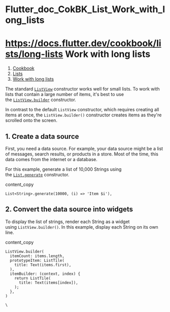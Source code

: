 # Flutter_doc_CokBK_List_Work_with_long_lists
 https://docs.flutter.dev/cookbook/lists/long-lists
Work with long lists
====================

1.  [Cookbook](https://docs.flutter.dev/cookbook)
2.  [Lists](https://docs.flutter.dev/cookbook/lists)
3.  [Work with long lists](https://docs.flutter.dev/cookbook/lists/long-lists)

The standard [`ListView`](https://api.flutter.dev/flutter/widgets/ListView-class.html) constructor works well for small lists. To work with lists that contain a large number of items, it's best to use the [`ListView.builder`](https://api.flutter.dev/flutter/widgets/ListView/ListView.builder.html) constructor.

In contrast to the default `ListView` constructor, which requires creating all items at once, the `ListView.builder()` constructor creates items as they're scrolled onto the screen.

[](https://docs.flutter.dev/cookbook/lists/long-lists#1-create-a-data-source)1\. Create a data source
-----------------------------------------------------------------------------------------------------

First, you need a data source. For example, your data source might be a list of messages, search results, or products in a store. Most of the time, this data comes from the internet or a database.

For this example, generate a list of 10,000 Strings using the [`List.generate`](https://api.flutter.dev/flutter/dart-core/List/List.generate.html) constructor.

content_copy

```
List<String>.generate(10000, (i) => 'Item $i'),
```

[](https://docs.flutter.dev/cookbook/lists/long-lists#2-convert-the-data-source-into-widgets)2\. Convert the data source into widgets
-------------------------------------------------------------------------------------------------------------------------------------

To display the list of strings, render each String as a widget using `ListView.builder()`. In this example, display each String on its own line.

content_copy

```
ListView.builder(
  itemCount: items.length,
  prototypeItem: ListTile(
    title: Text(items.first),
  ),
  itemBuilder: (context, index) {
    return ListTile(
      title: Text(items[index]),
    );
  },
)
```

`\
`
